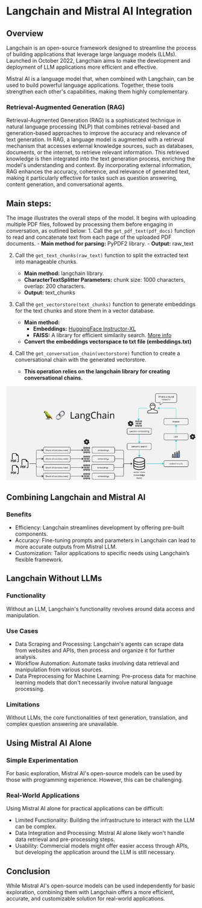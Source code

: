# Langchain and Mistral AI Integration

## Overview
Langchain is an open-source framework designed to streamline the process of building applications that leverage large language models (LLMs). Launched in October 2022, Langchain aims to make the development and deployment of LLM applications more efficient and effective.

Mistral AI is a language model that, when combined with Langchain, can be used to build powerful language applications. Together, these tools strengthen each other's capabilities, making them highly complementary.

### Retrieval-Augmented Generation (RAG)
Retrieval-Augmented Generation (RAG) is a sophisticated technique in natural language processing (NLP) that combines retrieval-based and generation-based approaches to improve the accuracy and relevance of text generation. In RAG, a language model is augmented with a retrieval mechanism that accesses external knowledge sources, such as databases, documents, or the internet, to retrieve relevant information. This retrieved knowledge is then integrated into the text generation process, enriching the model's understanding and context. By incorporating external information, RAG enhances the accuracy, coherence, and relevance of generated text, making it particularly effective for tasks such as question answering, content generation, and conversational agents.

## Main steps: 
The image illustrates the overall steps of the model. It begins with uploading multiple PDF files, followed by processing them before engaging in conversation, as outlined below: 1. Call the `get_pdf_text(pdf_docs)` function to read and concatenate text from each page of the uploaded PDF documents. 
    - **Main method for parsing:** PyPDF2 library. 
    - **Output:** raw_text

2. Call the `get_text_chunks(raw_text)` function to split the extracted text into manageable chunks. 
    - **Main method:** langchain library. 
    - **CharacterTextSplitter Parameters:** chunk size: 1000 characters, overlap: 200 characters. 
    - **Output:** text_chunks

3. Call the `get_vectorstore(text_chunks)` function to generate embeddings for the text chunks and store them in a vector database. 
    - **Main method:** 
        - **Embeddings:** [HuggingFace Instructor-XL](https://huggingface.co/hkunlp/instructor-xl)
        - **FAISS:** A library for efficient similarity search. [More info](https://engineering.fb.com/2017/03/29/data-infrastructure/faiss-a-library-for-efficient-similarity-search/)
    - **Convert the embeddings vectorspace to txt file (embeddings.txt)**

4. Call the `get_conversation_chain(vectorstore)` function to create a conversational chain with the generated vectorstore. 
    - **This operation relies on the langchain library for creating conversational chains.**


![langchain](langchain.png)


## Combining Langchain and Mistral AI

### Benefits
- Efficiency: Langchain streamlines development by offering pre-built components.
- Accuracy: Fine-tuning prompts and parameters in Langchain can lead to more accurate outputs from Mistral LLM.
- Customization: Tailor applications to specific needs using Langchain’s flexible framework.

## Langchain Without LLMs

### Functionality
Without an LLM, Langchain's functionality revolves around data access and manipulation.

### Use Cases
- Data Scraping and Processing: Langchain's agents can scrape data from websites and APIs, then process and organize it for further analysis.
- Workflow Automation: Automate tasks involving data retrieval and manipulation from various sources.
- Data Preprocessing for Machine Learning: Pre-process data for machine learning models that don't necessarily involve natural language processing.

### Limitations
Without LLMs, the core functionalities of text generation, translation, and complex question answering are unavailable.

## Using Mistral AI Alone

### Simple Experimentation
For basic exploration, Mistral AI's open-source models can be used by those with programming experience. However, this can be challenging.

### Real-World Applications
Using Mistral AI alone for practical applications can be difficult:
- Limited Functionality: Building the infrastructure to interact with the LLM can be complex.
- Data Integration and Processing: Mistral AI alone likely won't handle data retrieval and pre-processing steps.
- Usability: Commercial models might offer easier access through APIs, but developing the application around the LLM is still necessary.

## Conclusion
While Mistral AI's open-source models can be used independently for basic exploration, combining them with Langchain offers a more efficient, accurate, and customizable solution for real-world applications.

